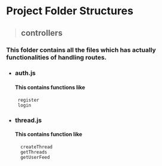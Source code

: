 # Project Folder Structures

> ## **controllers**

### This folder contains all the files which has actually functionalities of handling routes.

- ### **auth.js**
  #### This contains functions like
       register
       login
- ### **thread.js**
  #### This contains function like
        createThread
        getThreads
        getUserFeed
